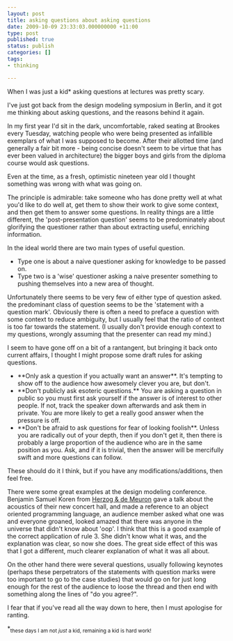 ```yaml
---
layout: post
title: asking questions about asking questions
date: 2009-10-09 23:33:03.000000000 +11:00
type: post
published: true
status: publish
categories: []
tags:
- thinking

---
```

<p>When I was just a kid* asking questions at lectures was pretty scary.</p>
<p>I've just got back from the design modeling symposium in Berlin, and it got me thinking about asking questions, and the reasons behind it again.</p>
<p>In my first year I'd sit in the dark, uncomfortable, raked seating at Brookes every Tuesday, watching people who were being presented as infallible exemplars of what I was supposed to become. After their allotted time (and generally a fair bit more - being concise doesn't seem to be virtue that has ever been valued in architecture) the bigger boys and girls from the diploma course would ask questions.</p>
<p>Even at the time, as a fresh, optimistic nineteen year old I thought something was wrong with what was going on.</p>
<p>The principle is admirable: take someone who has done pretty well at what you'd like to do well at, get them to show their work to give some context, and then get them to answer some questions. In reality things are a little different, the 'post-presentation question' seems to be predominately about glorifying the questioner rather than about extracting useful, enriching information.</p>
<p>In the ideal world there are two main types of useful question.</p>
<ul>
<li>Type one is about a naive questioner asking for knowledge to be passed on.</li>
<li>Type two is a 'wise' questioner asking a naive presenter something to pushing themselves into a new area of thought.</li>
</ul>
<p>Unfortunately there seems to be very few of either type of question asked. the predominant class of question seems to be the 'statement with a question mark'. Obviously there is often a need to preface a question with some context to reduce ambiguity, but I usually feel that the ratio of context is  too far towards the statement. (I usually don't provide enough context to my questions, wrongly assuming that the presenter can read my mind.)</p>
<p>I seem to have gone off on a bit of a rantangent, but bringing it back onto current affairs, I thought I might propose some draft rules for asking questions.</p>
<ul>
<li>**Only ask a question if you actually want an answer**. It's tempting to show off to the audience how awesomely clever you are, but don't.</li>
<li>**Don't publicly ask  esoteric questions.** You are asking a question in public so you must first ask yourself if the answer is of interest to other people. If not, track the speaker down afterwards and ask them in private. You are more likely to get a really good answer when the pressure is off.</li>
<li>**Don't be afraid to ask questions for fear of looking foolish**. Unless you are radically out of your depth, then if you don't get it, then there is probably a large proportion of the audience who are in the same position as you. Ask, and if it is trivial, then the answer will be mercifully swift and more questions can follow.</li>
</ul>
<p>These should do it I think, but if you have any modifications/additions, then feel free.</p>
<p>There were some great examples at the design modeling conference. Benjamin Samuel Koren from <a href="http://en.wikipedia.org/wiki/Herzog_&amp;_de_Meuron">Herzog &amp; de Meuron</a> gave a talk about the acoustics of their new concert hall, and made a reference to an object oriented programming language, an audience member asked what one was and everyone groaned, looked amazed that there was anyone in the universe that didn't know about 'oop'. I think that this is a good example of the correct application of rule 3. She didn't know what it was, and the explanation was clear, so now she does. The great side effect of this was that I got a different, much clearer explanation of what it was all about.</p>
<p>On the other hand there were several questions, usually following keynotes (perhaps these perpetrators of the statements with question marks were too important to go to the case studies) that would go on for just long enough for the rest of the audience to loose the thread and then end with something along the lines of &quot;do you agree?&quot;.</p>
<p>I fear that if you've read all the way down to here, then I must apologise for ranting.</p>
<p>*<sub>these days I am not <i>just</i> a kid, remaining a kid is hard work!</sub></p>
